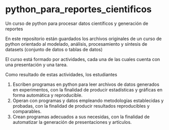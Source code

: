 # python_para_reportes_cientificos
Un curso de python para procesar datos científicos y generación de reportes

En este repositorio están guardados los archivos originales de un curso de python
orientado al modelado, análisis, procesamiento y síntesis de datasets (conjunto de datos o tablas de datos)



El curso está formado por actividades, cada una de las cuales cuenta con una presentación y una tarea.

Como resultado de estas actividades, los estudiantes 

1. Escriben programas en python para leer archivos de datos generados en experimentos, con la finalidad de producir estadísticas y gráficas en forma automática y reproducible.
2. Operan con programas y datos empleando metodologías establecidas y probadas, con la finalidad de producir resultados reproducibles y comparables.
3. Crean programas adecuados a sus necesidas, con la finalidad de automatizar la generación de presentaciones y artículos.
